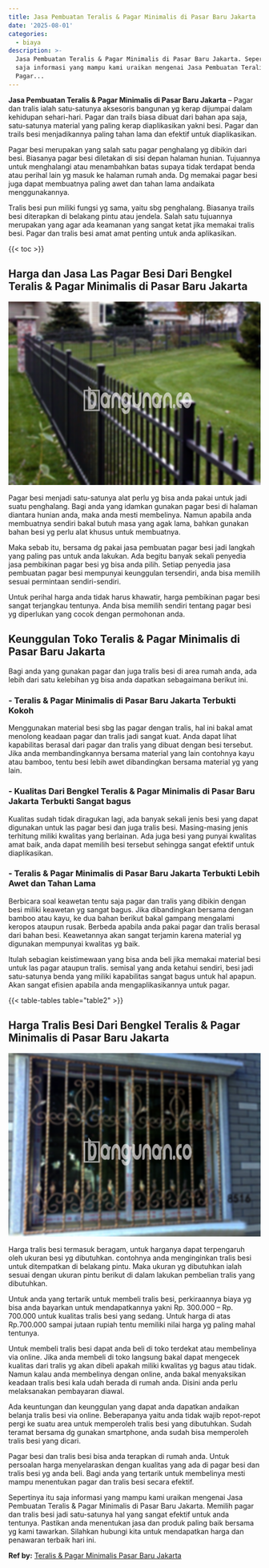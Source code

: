 ```yaml
---
title: Jasa Pembuatan Teralis & Pagar Minimalis di Pasar Baru Jakarta
date: '2025-08-01'
categories:
  - biaya
description: >-
  Jasa Pembuatan Teralis & Pagar Minimalis di Pasar Baru Jakarta. Sepertinya itu
  saja informasi yang mampu kami uraikan mengenai Jasa Pembuatan Teralis &
  Pagar...
---
```


**Jasa Pembuatan Teralis & Pagar Minimalis di Pasar Baru Jakarta** – Pagar dan tralis ialah satu-satunya aksesoris bangunan yg kerap dijumpai dalam kehidupan sehari-hari. Pagar dan trails biasa dibuat dari bahan apa saja, satu-satunya material yang paling kerap diaplikasikan yakni besi. Pagar dan trails besi menjadikannya paling tahan lama dan efektif untuk diaplikasikan.

Pagar besi merupakan yang salah satu pagar penghalang yg dibikin dari besi. Biasanya pagar besi diletakan di sisi depan halaman hunian. Tujuannya untuk menghalangi atau menambahkan batas supaya tidak terdapat benda atau perihal lain yg masuk ke halaman rumah anda. Dg memakai pagar besi juga dapat membuatnya paling awet dan tahan lama andaikata menggunakannya.

Tralis besi pun miliki fungsi yg sama, yaitu sbg penghalang. Biasanya trails besi diterapkan di belakang pintu atau jendela. Salah satu tujuannya merupakan yang agar ada keamanan yang sangat ketat jika memakai tralis besi. Pagar dan tralis besi amat amat penting untuk anda aplikasikan.

{{< toc >}}

## Harga dan Jasa Las Pagar Besi Dari Bengkel Teralis & Pagar Minimalis di Pasar Baru Jakarta

![Jasa Pembuatan Teralis & Pagar Minimalis di Pasar Baru Jakarta](/images/pagar-minimalis-murah-12.png)

Pagar besi menjadi satu-satunya alat perlu yg bisa anda pakai untuk jadi suatu penghalang. Bagi anda yang idamkan gunakan pagar besi di halaman diantara hunian anda, maka anda mesti membelinya. Namun apabila anda membuatnya sendiri bakal butuh masa yang agak lama, bahkan gunakan bahan besi yg perlu alat khusus untuk membuatnya.

Maka sebab itu, bersama dg pakai jasa pembuatan pagar besi jadi langkah yang paling pas untuk anda lakukan. Ada begitu banyak sekali penyedia jasa pembikinan pagar besi yg bisa anda pilih. Setiap penyedia jasa pembuatan pagar besi mempunyai keunggulan tersendiri, anda bisa memilih sesuai permintaan sendiri-sendiri.

Untuk perihal harga anda tidak harus khawatir, harga pembikinan pagar besi sangat terjangkau tentunya. Anda bisa memilih sendiri tentang pagar besi yg diperlukan yang cocok dengan permohonan anda.

## Keunggulan Toko Teralis & Pagar Minimalis di Pasar Baru Jakarta

Bagi anda yang gunakan pagar dan juga tralis besi di area rumah anda, ada lebih dari satu kelebihan yg bisa anda dapatkan sebagaimana berikut ini.

### \- Teralis & Pagar Minimalis di Pasar Baru Jakarta Terbukti Kokoh

Menggunakan material besi sbg las pagar dengan tralis, hal ini bakal amat menolong keadaan pagar dan tralis jadi sangat kuat. Anda dapat lihat kapabilitas berasal dari pagar dan tralis yang dibuat dengan besi tersebut. Jika anda membandingkannya bersama material yang lain contohnya kayu atau bamboo, tentu besi lebih awet dibandingkan bersama material yg yang lain.

### \- Kualitas Dari Bengkel Teralis & Pagar Minimalis di Pasar Baru Jakarta Terbukti Sangat bagus

Kualitas sudah tidak diragukan lagi, ada banyak sekali jenis besi yang dapat digunakan untuk las pagar besi dan juga tralis besi. Masing-masing jenis terhitung miliki kwalitas yang berlainan. Ada juga besi yang punyai kwalitas amat baik, anda dapat memilih besi tersebut sehingga sangat efektif untuk diaplikasikan.

### \- Teralis & Pagar Minimalis di Pasar Baru Jakarta Terbukti Lebih Awet dan Tahan Lama

Berbicara soal keawetan tentu saja pagar dan tralis yang dibikin dengan besi miliki keawetan yg sangat bagus. Jika dibandingkan bersama dengan bamboo atau kayu, ke dua bahan berikut bakal gampang mengalami keropos ataupun rusak. Berbeda apabila anda pakai pagar dan tralis berasal dari bahan besi. Keawetannya akan sangat terjamin karena material yg digunakan mempunyai kwalitas yg baik.

Itulah sebagian keistimewaan yang bisa anda beli jika memakai material besi untuk las pagar ataupun tralis. semisal yang anda ketahui sendiri, besi jadi satu-satunya benda yang miliki kapabilitas sangat bagus untuk hal apapun. Akan sangat efisien apabila anda mengaplikasikannya untuk pagar.

{{< table-tables table="table2" >}}

## Harga Tralis Besi Dari Bengkel Teralis & Pagar Minimalis di Pasar Baru Jakarta

![Jasa Pembuatan Teralis & Pagar Minimalis di Pasar Baru Jakarta](/images/teralis-minimalis-murah-31.png)

Harga tralis besi termasuk beragam, untuk harganya dapat terpengaruh oleh ukuran besi yg dibutuhkan. contohnya anda menginginkan tralis besi untuk ditempatkan di belakang pintu. Maka ukuran yg dibutuhkan ialah sesuai dengan ukuran pintu berikut di dalam lakukan pembelian tralis yang dibutuhkan.

Untuk anda yang tertarik untuk membeli tralis besi, perkiraannya biaya yg bisa anda bayarkan untuk mendapatkannya yakni Rp. 300.000 – Rp. 700.000 untuk kualitas tralis besi yang sedang. Untuk harga di atas Rp.700.000 sampai jutaan rupiah tentu memiliki nilai harga yg paling mahal tentunya.

Untuk membeli tralis besi dapat anda beli di toko terdekat atau membelinya via online. Jika anda membeli di toko langsung bakal dapat mengecek kualitas dari tralis yg akan dibeli apakah miliki kwalitas yg bagus atau tidak. Namun kalau anda membelinya dengan online, anda bakal menyaksikan keadaan tralis besi kala udah berada di rumah anda. Disini anda perlu melaksanakan pembayaran diawal.

Ada keuntungan dan keunggulan yang dapat anda dapatkan andaikan belanja tralis besi via online. Beberapanya yaitu anda tidak wajib repot-repot pergi ke suatu area untuk memperoleh tralis besi yang dibutuhkan. Sudah teramat bersama dg gunakan smartphone, anda sudah bisa memperoleh tralis besi yang dicari.

Pagar besi dan tralis besi bisa anda terapkan di rumah anda. Untuk persoalan harga menyelaraskan dengan kualitas yang ada di pagar besi dan tralis besi yg anda beli. Bagi anda yang tertarik untuk membelinya mesti mampu menentukan pagar dan tralis besi secara efektif.

Sepertinya itu saja informasi yang mampu kami uraikan mengenai Jasa Pembuatan Teralis & Pagar Minimalis di Pasar Baru Jakarta. Memilih pagar dan tralis besi jadi satu-satunya hal yang sangat efektif untuk anda tentunya. Pastikan anda menentukan jasa dan produk paling baik bersama yg kami tawarkan. Silahkan hubungi kita untuk mendapatkan harga dan penawaran terbaik hari ini.

**Ref by:** [Teralis & Pagar Minimalis Pasar Baru Jakarta](https://id.wikipedia.org/wiki/Teralis)
